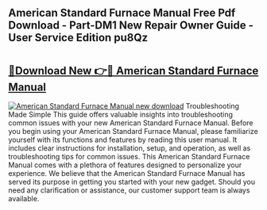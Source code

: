 ## American Standard Furnace Manual Free Pdf Download - Part-DM1 New Repair Owner Guide - User Service Edition pu8Qz

# <h2><a href="http://bc11418.oget.top/?id=American+Standard+Furnace+Manual">🔗Download New 👉🔴 American Standard Furnace Manual</a></h2>

[![American Standard Furnace Manual new download](https://i.imgur.com/5g1atiW.png)](http://bc11418.oget.top/?id=American+Standard+Furnace+Manual)
Troubleshooting Made Simple This guide offers valuable insights into troubleshooting common issues with your new American Standard Furnace Manual. Before you begin using your American Standard Furnace Manual, please familiarize yourself with its functions and features by reading this user manual. It includes clear instructions for installation, setup, and operation, as well as troubleshooting tips for common issues. This American Standard Furnace Manual comes with a plethora of features designed to personalize your experience. We believe that the American Standard Furnace Manual has served its purpose in getting you started with your new gadget. Should you need any clarification or assistance, our customer support team is always available.
